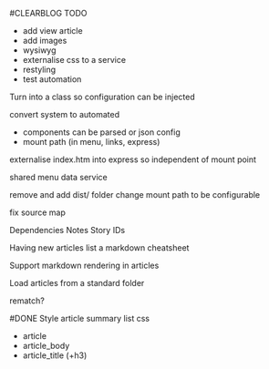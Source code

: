 #CLEARBLOG TODO
- add view article
- add images
- wysiwyg
- externalise css to a service
- restyling
- test automation

Turn into a class so configuration can be injected

convert system to automated
 - components can be parsed or json config
 - mount path (in menu, links, express)


externalise index.htm into express so independent of mount point

shared menu data service

remove and add dist/ folder
change mount path to be configurable

fix source map



Dependencies
Notes
Story IDs

Having new articles list a markdown cheatsheet

Support markdown rendering in articles

Load articles from a standard folder

rematch? 

#DONE
Style article summary list
css
- article
- article_body
- article_title (+h3)

